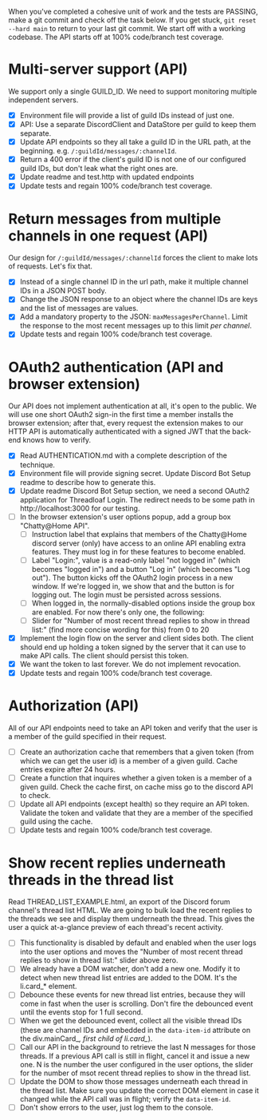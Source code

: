 When you've completed a cohesive unit of work and the tests are PASSING, make a git commit and check off the task below. If you get stuck, `git reset --hard main` to return to your last git commit. We start off with a working codebase. The API starts off at 100% code/branch test coverage.

# Multi-server support (API)
We support only a single GUILD_ID. We need to support monitoring multiple independent servers.

- [X] Environment file will provide a list of guild IDs instead of just one.
- [X] API: Use a separate DiscordClient and DataStore per guild to keep them separate.
- [X] Update API endpoints so they all take a guild ID in the URL path, at the beginning. e.g. `/:guildId/messages/:channelId`.
- [X] Return a 400 error if the client's guild ID is not one of our configured guild IDs, but don't leak what the right ones are.
- [X] Update readme and test.http with updated endpoints
- [X] Update tests and regain 100% code/branch test coverage.

# Return messages from multiple channels in one request (API)
Our design for `/:guildId/messages/:channelId` forces the client to make lots of requests. Let's fix that.

- [X] Instead of a single channel ID in the url path, make it multiple channel IDs in a JSON POST body.
- [X] Change the JSON response to an object where the channel IDs are keys and the list of messages are values.
- [X] Add a mandatory property to the JSON: `maxMessagesPerChannel`. Limit the response to the most recent messages up to this limit *per channel*.
- [X] Update tests and regain 100% code/branch test coverage.

# OAuth2 authentication (API and browser extension)
Our API does not implement authentication at all, it's open to the public.
We will use one short OAuth2 sign-in the first time a member installs the browser extension; after that, every request the extension makes to our HTTP API is automatically authenticated with a signed JWT that the  back-end knows how to verify.

- [X] Read AUTHENTICATION.md with a complete description of the technique.
- [X] Environment file will provide signing secret. Update Discord Bot Setup readme to describe how to generate this.
- [X] Update readme Discord Bot Setup section, we need a second OAuth2 application for Threadloaf Login. The redirect needs to be some path in http://localhost:3000 for our testing.
- [ ] In the browser extension's user options popup, add a group box "Chatty@Home API".
    - [ ] Instruction label that explains that members of the Chatty@Home discord server (only) have access to an online API enabling extra features. They must log in for these features to become enabled.
    - [ ] Label "Login:", value is a read-only label "not logged in" (which becomes "logged in") and a 
    button "Log in" (which becomes "Log out"). The button kicks off the OAuth2 login process in a new window. If we're logged in, we show that and the button is for logging out. The login must be persisted across sessions.
    - [ ] When logged in, the normally-disabled options inside the group box are enabled. For now there's only one, the following:
    - [ ] Slider for "Number of most recent thread replies to show in thread list:" (find more concise wording for this) from 0 to 20
- [X] Implement the login flow on the server and client sides both. The client should end up holding a token signed by the server that it can use to make API calls. The client should persist this token.
- [X] We want the token to last forever. We do not implement revocation.
- [X] Update tests and regain 100% code/branch test coverage.

# Authorization (API)
All of our API endpoints need to take an API token and verify that the user is a member of the guild specified in their request.

- [ ] Create an authorization cache that remembers that a given token (from which we can get the user id) is a member of a given guild. Cache entries expire after 24 hours.
- [ ] Create a function that inquires whether a given token is a member of a given guild. Check the cache first, on cache miss go to the discord API to check.
- [ ] Update all API endpoints (except health) so they require an API token. Validate the token and validate that they are a member of the specified guild using the cache.
- [ ] Update tests and regain 100% code/branch test coverage.

# Show recent replies underneath threads in the thread list
Read THREAD_LIST_EXAMPLE.html, an export of the Discord forum channel's thread list HTML.
We are going to bulk load the recent replies to the threads we see and display them underneath the thread.
This gives the user a quick at-a-glance preview of each thread's recent activity.

- [ ] This functionality is disabled by default and enabled when the user logs into the user options and moves the "Number of most recent thread replies to show in thread list:" slider above zero.
- [ ] We already have a DOM watcher, don't add a new one. Modify it to detect when new thread list entries are added to the DOM. It's the li.card_* element.
- [ ] Debounce these events for new thread list entries, because they will come in fast when the user is scrolling. Don't fire the debounced event until the events stop for 1 full second.
- [ ] When we get the debounced event, collect all the visible thread IDs (these are channel IDs and embedded in the `data-item-id` attribute on the div.mainCard_*, first child of li.card_*).
- [ ] Call our API in the background to retrieve the last N messages for those threads. If a previous API call is still in flight, cancel it and issue a new one. N is the number the user configured in the user options, the slider for the number of msot recent thread replies to show in the thread list.
- [ ] Update the DOM to show those messages underneath each thread in the thread list. Make sure you update the correct DOM element in case it changed while the API call was in flight; verify the `data-item-id`.
- [ ] Don't show errors to the user, just log them to the console.
